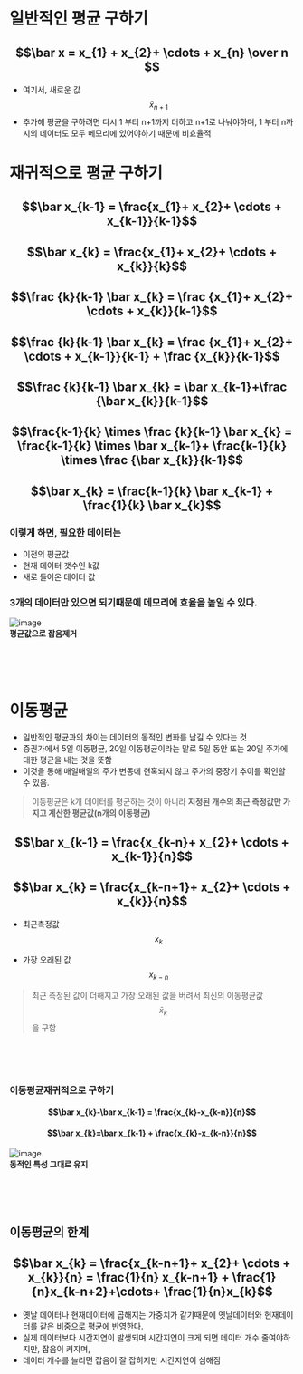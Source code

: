 # 일반적인 평균 구하기
## $$\bar x =  x_{1} + x_{2}+ \cdots + x_{n} \over n $$
- 여기서,  새로운 값 $$\bar x_{n+1}$$ 
- 추가해 평균을 구하려면 다시 1 부터 n+1까지 더하고 n+1로 나눠야하며, 1 부터 n까지의 데이터도 모두 메모리에 있어야하기 때문에 비효율적

# 재귀적으로 평균 구하기
## $$\bar x_{k-1} =  \frac{x_{1}+ x_{2}+ \cdots + x_{k-1}}{k-1}$$
## $$\bar x_{k} = \frac{x_{1}+ x_{2}+ \cdots + x_{k}}{k}$$
## $$\frac {k}{k-1} \bar x_{k} = \frac {x_{1}+ x_{2}+ \cdots + x_{k}}{k-1}$$
## $$\frac {k}{k-1} \bar x_{k} = \frac {x_{1}+ x_{2}+ \cdots + x_{k-1}}{k-1} + \frac {x_{k}}{k-1}$$
## $$\frac {k}{k-1} \bar x_{k} = \bar x_{k-1}+\frac {\bar x_{k}}{k-1}$$
## $$\frac{k-1}{k} \times \frac {k}{k-1} \bar x_{k} = \frac{k-1}{k} \times \bar x_{k-1}+ \frac{k-1}{k} \times \frac {\bar x_{k}}{k-1}$$
## $$\bar x_{k} = \frac{k-1}{k} \bar x_{k-1} + \frac{1}{k} \bar x_{k}$$

### 이렇게 하면, 필요한 데이터는 
- 이전의 평균값 
- 현재 데이터 갯수인 k값 
- 새로 들어온 데이터 값
### 3개의 데이터만 있으면 되기때문에 메모리에 효율을 높일 수 있다.

![image](https://user-images.githubusercontent.com/107944370/228788599-52e4399c-d0c3-4ec6-a246-f43d779d9977.png)
<br>
__평균값으로 잡음제거__

<br>
<br>
<br>

# 이동평균 
- 일반적인 평균과의 차이는 데이터의 동적인 변화를 남길 수 있다는 것
- 증권가에서 5일 이동평균, 20일 이동평균이라는 말로  5일 동안 또는 20일 주가에대한 평균을 내는 것을 뜻함
- 이것을 통해 매일매일의 주가 변동에 현혹되지 않고 주가의 중장기 추이를 확인할 수 있음.

>
>이동평균은 k개  데이터를 평균하는 것이 아니라 __지정된 개수의 최근 측정값만 가지고 계산한 평균값(n개의 이동평균)__

## $$\bar x_{k-1} =  \frac{x_{k-n}+ x_{2}+ \cdots + x_{k-1}}{n}$$
## $$\bar x_{k} = \frac{x_{k-n+1}+ x_{2}+ \cdots + x_{k}}{n}$$

- 최근측정값 $$x_{k}$$ 

- 가장 오래된 값 $$x_{k-n}$$

>
>최근 측정된 값이 더해지고 가장 오래된 값을 버려서 최신의 이동평균값 $$\bar x_{k}$$
>을 구함
>
<br>
<br>
<br>

### 이동평균재귀적으로 구하기
#### $$\bar x_{k}-\bar x_{k-1} = \frac{x_{k}-x_{k-n}}{n}$$
#### $$\bar x_{k}=\bar x_{k-1} + \frac{x_{k}-x_{k-n}}{n}$$
![image](https://user-images.githubusercontent.com/107944370/228790194-42ffad3b-3ad7-493d-8e3f-0032f59c2625.png)
<br>
__동적인 특성 그대로 유지__

<br>
<br>
<br>

## 이동평균의 한계
## $$\bar x_{k} = \frac{x_{k-n+1}+ x_{2}+ \cdots + x_{k}}{n} = \frac{1}{n} x_{k-n+1} + \frac{1}{n}x_{k-n+2}+\cdots+ \frac{1}{n}x_{k}$$ 

- 옛날 데이터나 현재데이터에 곱해지는 가중치가 같기때문에 옛날데이터와 현재데이터를 같은 비중으로 평균에 반영한다.
- 실제 데이터보다 시간지연이 발생되며 시간지연이 크게 되면 데이터 개수 줄여야하지만, 잡음이 커지며,
- 데이터 개수를 늘리면 잡음이 잘 잡히지만 시간지연이 심해짐
